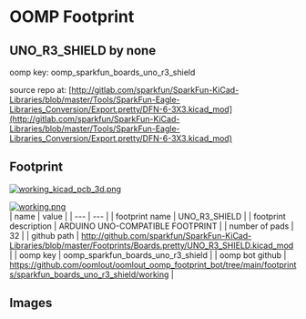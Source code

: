 # OOMP Footprint  
## UNO_R3_SHIELD  by none  
  
oomp key: oomp_sparkfun_boards_uno_r3_shield  
  
source repo at: [http://gitlab.com/sparkfun/SparkFun-KiCad-Libraries/blob/master/Tools/SparkFun-Eagle-Libraries_Conversion/Export.pretty/DFN-6-3X3.kicad_mod](http://gitlab.com/sparkfun/SparkFun-KiCad-Libraries/blob/master/Tools/SparkFun-Eagle-Libraries_Conversion/Export.pretty/DFN-6-3X3.kicad_mod)  
## Footprint  
  
[![working_kicad_pcb_3d.png](working_kicad_pcb_3d_600.png)](working_kicad_pcb_3d.png)  
  
[![working.png](working_600.png)](working.png)  
| name | value | 
| --- | --- | 
| footprint name | UNO_R3_SHIELD | 
| footprint description | ARDUINO UNO-COMPATIBLE FOOTPRINT | 
| number of pads | 32 | 
| github path | http://github.com/sparkfun/SparkFun-KiCad-Libraries/blob/master/Footprints/Boards.pretty/UNO_R3_SHIELD.kicad_mod | 
| oomp key | oomp_sparkfun_boards_uno_r3_shield | 
| oomp bot github | https://github.com/oomlout/oomlout_oomp_footprint_bot/tree/main/footprints/sparkfun_boards_uno_r3_shield/working | 
## Images  
